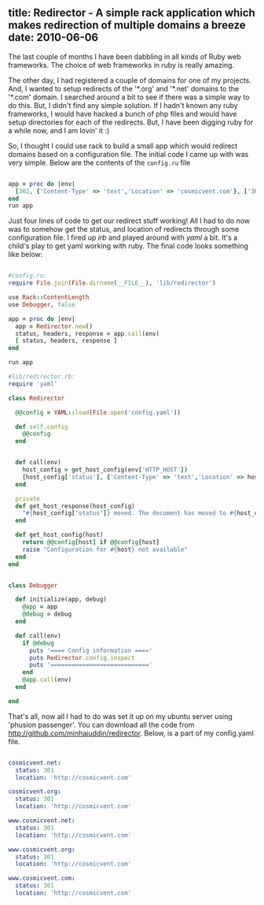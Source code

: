 title: Redirector - A simple rack application which makes redirection of multiple
  domains a breeze
date: 2010-06-06
---

The last couple of months I have been dabbling in all kinds of Ruby web frameworks. The choice of web frameworks in ruby is really amazing.

The other day, I had registered a couple of domains for one of my projects. And, I wanted to setup redirects of the '\*.org' and '\*.net' domains to the '\*.com' domain. 
I searched around a bit to see if there was a simple way to do this. But, I didn't find any simple solution. 
If I hadn't known any ruby frameworks, I would have hacked a bunch of php files and would have setup directories for each of the redirects. But, 
I have been digging ruby for a while now, and I am lovin' it :)

So, I thought I could use rack to build a small app which would redirect domains based on a configuration file. The initial code I came up with was very simple. 
Below are the contents of the `config.ru` file

~~~ruby

app = proc do |env|
  [302, {'Content-Type' => 'text','Location' => 'cosmicvent.com'}, ['302 found'] ]
end
run app

~~~


Just four lines of code to get our redirect stuff working!
All I had to do now was to somehow get the status, and location of redirects through some configuration file. I fired up <em>irb</em> and played around with <em>yaml</em> a bit. It's a child's play to get yaml working with ruby. The final code looks something like below:

~~~ruby

#config.ru:
require File.join(File.dirname(__FILE__), 'lib/redirector')

use Rack::ContentLength
use Debugger, false

app = proc do |env|
  app = Redirector.new()
  status, headers, response = app.call(env)
  [ status, headers, response ] 
end

run app

#lib/redirector.rb:
require 'yaml'

class Redirector

  @@config = YAML::load(File.open('config.yaml'))

  def self.config
    @@config
  end


  def call(env)
    host_config = get_host_config(env['HTTP_HOST'])
    [host_config['status'], {'Content-Type' => 'text','Location' => host_config['location']}, get_host_response( host_config ) ]
  end

  private
  def get_host_response(host_config)
    "#{host_config['status']} moved. The document has moved to #{host_config['location']}"
  end

  def get_host_config(host)
    return @@config[host] if @@config[host]
    raise "Configuration for #{host} not available"
  end
end


class Debugger

  def initialize(app, debug)
    @app = app
    @debug = debug
  end

  def call(env)
    if @debug
      puts '==== Config information ===='
      puts Redirector.config.inspect
      puts '============================'
    end
    @app.call(env)
  end

end


~~~


That's all, now all I had to do was set it up on my ubuntu server using 'phusion passenger'. 
You can download all the code from <a href='http://github.com/minhajuddin/redirector' title='A simple rack application which makes redirection of multiple domains a breeze.'>
http://github.com/minhajuddin/redirector</a>. Below, is a part of my config.yaml file.


~~~yaml

cosmicvent.net:
  status: 301
  location: 'http://cosmicvent.com'

cosmicvent.org:
  status: 301
  location: 'http://cosmicvent.com'

www.cosmicvent.net:
  status: 301
  location: 'http://cosmicvent.com'

www.cosmicvent.org:
  status: 301
  location: 'http://cosmicvent.com'

www.cosmicvent.com:
  status: 301
  location: 'http://cosmicvent.com'


~~~

